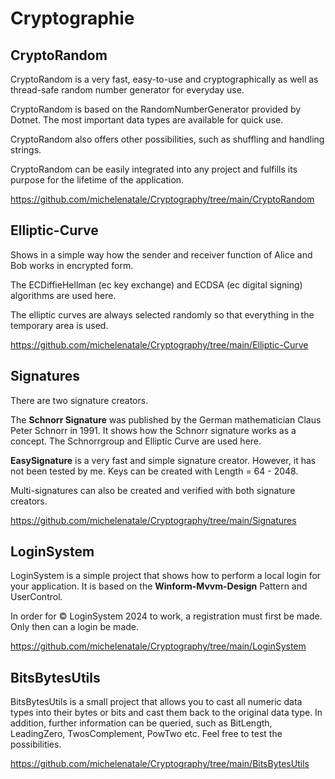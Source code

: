 # Cryptographie


## CryptoRandom

CryptoRandom is a very fast, easy-to-use and cryptographically as well as thread-safe random number generator for everyday use.

CryptoRandom is based on the RandomNumberGenerator provided by Dotnet. The most important data types are available for quick use.

CryptoRandom also offers other possibilities, such as shuffling and handling strings.

CryptoRandom can be easily integrated into any project and fulfills its purpose for the lifetime of the application.

https://github.com/michelenatale/Cryptography/tree/main/CryptoRandom



## Elliptic-Curve

Shows in a simple way how the sender and receiver function of Alice and Bob works in encrypted form.

The ECDiffieHellman (ec key exchange) and ECDSA (ec digital signing) algorithms are used here.

The elliptic curves are always selected randomly so that everything in the temporary area is used.

https://github.com/michelenatale/Cryptography/tree/main/Elliptic-Curve

## Signatures 

There are two signature creators. 

The **Schnorr Signature** was published by the German mathematician Claus Peter Schnorr in 1991. It shows how the Schnorr signature works as a concept. The Schnorrgroup and Elliptic Curve are used here.

**EasySignature** is a very fast and simple signature creator. However, it has not been tested by me. Keys can be created with Length = 64 - 2048.

Multi-signatures can also be created and verified with both signature creators.

https://github.com/michelenatale/Cryptography/tree/main/Signatures

## LoginSystem

LoginSystem is a simple project that shows how to perform a local login for your application. It is based on the **Winform-Mvvm-Design** Pattern and UserControl. 

In order for © LoginSystem 2024 to work, a registration must first be made. Only then can a login be made. 

https://github.com/michelenatale/Cryptography/tree/main/LoginSystem

## BitsBytesUtils

BitsBytesUtils is a small project that allows you to cast all numeric data types into their bytes or bits and cast them back to the original data type. In addition, further information can be queried, such as BitLength, LeadingZero, TwosComplement, PowTwo etc. Feel free to test the possibilities.

https://github.com/michelenatale/Cryptography/tree/main/BitsBytesUtils

